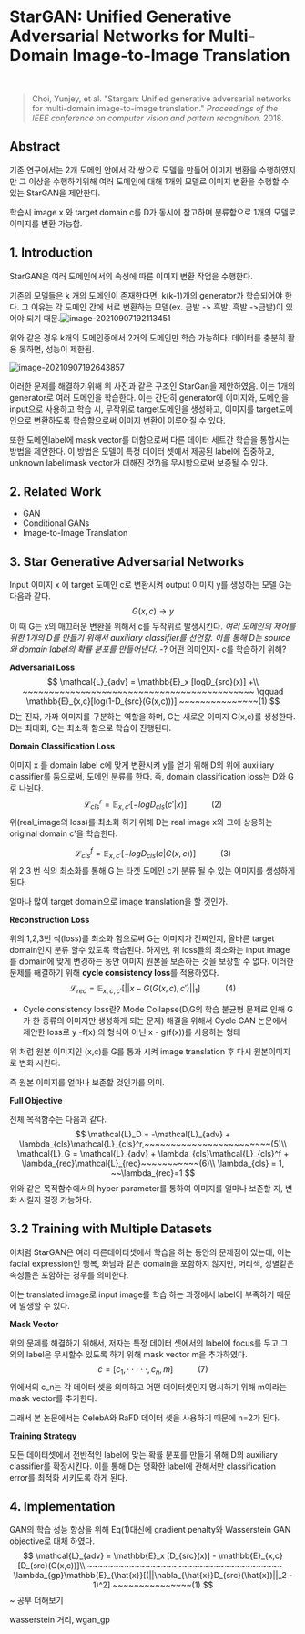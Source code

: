 # StarGAN: Unified Generative Adversarial Networks for Multi-Domain Image-to-Image Translation

​	

>  Choi, Yunjey, et al. "Stargan: Unified generative adversarial networks for multi-domain image-to-image translation." *Proceedings of the IEEE conference on computer vision and pattern recognition*. 2018.

## Abstract

기존 연구에서는 2개 도메인 안에서 각 쌍으로 모델을 만들어 이미지 변환을 수행하였지만 그 이상을 수행하기위해 여러 도메인에 대해 1개의 모델로 이미지 변환을 수행할 수 있는 StarGAN을 제안한다.

학습시 image x 와 target domain c를 D가 동시에 참고하며 분류함으로 1개의 모델로 이미지를 변환 가능함.

## 1. Introduction

StarGAN은 여러 도메인에서의 속성에 따른 이미지 변환 작업을 수행한다.

기존의 모델들은 k 개의 도메인이 존재한다면, k(k-1)개의 generator가 학습되어야 한다.
그 이유는 각 도메인 간에 서로 변환하는 모델(ex. 금발 -> 흑발, 흑발 ->금발)이 있어야 되기 때문.![image-20210907192113451](C:\Users\hyunsoo\AppData\Roaming\Typora\typora-user-images\image-20210907192113451.png)

위와 같은 경우 k개의 도메인중에서 2개의 도메인만 학습 가능하다. 데이터를 충분히 활용 못하면, 성능이 제한됨.

![image-20210907192643857](C:\Users\hyunsoo\AppData\Roaming\Typora\typora-user-images\image-20210907192643857.png)



이러한 문제를 해결하기위해 위 사진과 같은 구조인 StarGan을 제안하였음. 이는 1개의 generator로 여러 도메인을 학습한다. 이는 간단히 generator에 이미지와, 도메인을 input으로 사용하고 학습 시, 무작위로 target도메인을 생성하고, 이미지를 target도메인으로 변환하도록 학습함으로써 이미지 변환이 이루어질 수 있다.

또한 도메인label에 mask vector를 더함으로써 다른 데이터 세트간 학습을 통합시는 방법을 제안한다. 이 방법은 모델이 특정 데이터 셋에서 제공된 label에 집중하고, unknown label(mask vector가 더해진 것?)을 무시함으로써 보증될 수 있다.



## 2. Related Work

* GAN
* Conditional GANs
* Image-to-Image Translation



## 3. Star Generative Adversarial Networks

Input 이미지 x 에 target 도메인 c로 변환시켜 output 이미지 y를 생성하는 모델 G는 다음과 같다.
$$
G(x,c) \rightarrow y
$$
이 때 G는  x의 매끄러운 변환을 위해서 c를 무작위로 발생시킨다.
*여러 도메인의 제어를 위한 1개의 D를 만들기 위해서 auxiliary classifier를 선언함.*
*이를 통해 D는 source와 domain label의 확률 분포를 만들어낸다.* -? 어떤 의미인지- c를 학습하기 위해?

**Adversarial Loss**
$$
\mathcal{L}_{adv} =  \mathbb{E}_x [logD_{src}(x)] +\\ ~~~~~~~~~~~~~~~~~~~~~~~~~~~~~~~~~~~~~~~~~~~~
\qquad \mathbb{E}_{x,c}[log(1-D_{src}(G(x,c)))] ~~~~~~~~~~~~~~~(1)
$$
D는 진짜, 가짜 이미지를 구분하는 역할을 하며, G는 새로운 이미지 G(x,c)를 생성한다. D는 최대화, G는 최소하 함으로 학습이 진행된다.

**Domain Classification Loss**

이미지 x 를 domain label c에 맞게 변환시켜 y를 얻기 위해 D의 위에 auxiliary classifier를 둠으로써, 도메인 분류를 한다. 즉, domain classification loss는 D와 G로 나뉜다.
$$
\mathcal{L}_{cls}^r = \mathbb{E}_{x,c'}[-logD_{cls}(c'|x)] ~~~~~~~~~~~(2)
$$
위(real_image의 loss)를 최소화 하기 위해 D는 real image x와 그에 상응하는 original domain c'을 학습한다.

$$
\mathcal{L}_{cls}^f = \mathbb{E}_{x,c'}[-logD_{cls}(c|G(x,c))] ~~~~~~~~~~~(3)
$$
위 2,3 번 식의 최소화를 통해 G 는 타겟 도메인 c가 분류 될 수 있는 이미지를 생성하게 된다.

얼마나 많이 target domain으로 image translation을 할 것인가.

**Reconstruction Loss**

위의 1,2,3번 식(loss)를 최소화 함으로써 G는 이미지가 진짜인지, 올바른 target domain인지 분류 할수 있도록 학습된다. 하지만, 위 loss들의 최소화는 input image를 domain에 맞게 변경하는 동안 이미지 원본을 보존하는 것을 보장할 수 없다. 이러한 문제를 해결하기 위해 **cycle consistency loss**를 적용하였다.
$$
\mathcal{L}_{rec} = \mathbb{E}_{x,c,c'}\left[||x - G(G(x,c),c')||_1 \right]~~~~~~~~~~~(4)
$$

- Cycle consistency loss란?
  Mode Collapse(D,G의 학습 불균형 문제로 인해 G가 한 종류의 이미지만 생성하게 되는 문제) 해결을 위해서 Cycle GAN 논문에서 제안한 loss로 y -f(x) 의 형식이 아닌 x - g(f(x))를 사용하는 형태

위 처럼 원본 이미지인 (x,c)를 G를 통과 시켜 image translation 후 다시 원본이미지로 변화 시킨다.

즉 원본 이미지를 얼마나 보존할 것인가를 의미.

**Full Objective**

전체 목적함수는 다음과 같다.
$$
\mathcal{L}_D = -\mathcal{L}_{adv} + \lambda_{cls}\mathcal{L}_{cls}^r,~~~~~~~~~~~~~~~~~~~~~~~~(5)\\
\mathcal{L}_G = \mathcal{L}_{adv} + \lambda_{cls}\mathcal{L}_{cls}^f + \lambda_{rec}\mathcal{L}_{rec}~~~~~~~~~~~(6)\\
\lambda_{cls} = 1, ~~\lambda_{rec}=1
$$
위와 같은 목적함수에서의 hyper parameter를 통하여 이미지를 얼마나 보존할 지, 변화 시킬지 결정 가능하다.

## 3.2 Training with Multiple Datasets

이처럼 StarGAN은 여러 다른데이터셋에서 학습을 하는 동안의 문제점이 있는데, 이는 facial expression인 행복, 화남과 같은 domain을 포함하지 않지만, 머리색, 성별같은 속성들은 포함하는 경우를 의미한다.

이는 translated image로 input image를 학습 하는 과정에서 label이 부족하기 때문에 발생할 수 있다. 

**Mask Vector**

위의 문제를 해결하기 위해서, 저자는 특정 데이터 셋에서의 label에 focus를 두고 그 외의 label은 무시할수 있도록 하기 위해 mask vector m을 추가하였다.
$$
\tilde{c} = \left[c_1,\cdot\cdot\cdot\cdot\cdot,c_n,m \right]~~~~~~~~~~~(7)
$$
위에서의 c_n는 각 데이터 셋을 의미하고 어떤 데이터셋인지 명시하기 위해 m이라는 mask vector를 추가한다.

그래서 본 논문에서는 CelebA와 RaFD 데이터 셋을 사용하기 때문에 n=2가 된다.

**Training Strategy**

모든 데이터셋에서 전반적인 label에 맞는 확률 분포를 만들기 위해 D의 auxiliary classifier를 확장시킨다.
이를 통해 D는 명확한 label에 관해서만 classification error를 최적화 시키도록 하게 된다.

## 4. Implementation

GAN의 학습 성능 향상을 위해 Eq(1)대신에 gradient penalty와 Wasserstein GAN objective로 대체 하였다.
$$
\mathcal{L}_{adv} =  \mathbb{E}_x [D_{src}(x)] - \mathbb{E}_{x,c}[D_{src}(G(x,c))]\\ ~~~~~~~~~~~~~~~~~~~~~~~~~~~~~~~~~~~~~
-\lambda_{gp}\mathbb{E}_{\hat{x}}[(||\nabla_{\hat{x}}D_{src}(\hat{x})||_2 - 1)^2] ~~~~~~~~~~~~~~~(1)
$$
\~ 공부 더해보기

wasserstein 거리, wgan_gp 
